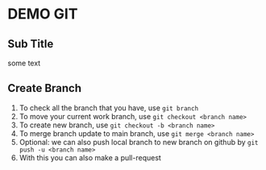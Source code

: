 # DEMO GIT

## Sub Title

some text

## Create Branch

1. To check all the branch that you have, use `git branch`
2. To move your current work branch, use `git checkout <branch name>`
3. To create new branch, use `git checkout -b <branch name>`
4. To merge branch update to main branch, use `git merge <branch name>`
5. Optional: we can also push local branch to new branch on github by `git push -u <branch name>`
6. With this you can also make a pull-request
